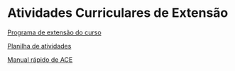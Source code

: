


Atividades Curriculares de Extensão
===================================








[Programa de extensão do curso](https://docs.google.com/document/d/1zXvrZGEdVUtuBCWiVwbkcHaz9DQU0Ld5lEsgqeDdGh8/edit)


[Planilha de atividades](https://docs.google.com/spreadsheets/d/1TP4YJ-bDBQXwYRdy-O4QXecAz0uI44kAPuJ1u6GIES0/edit?usp=sharing)


[Manual rápido de ACE](https://www.canva.com/design/DAF0b9RSI_0/y0SFhgSfINQ1IZafA-dSMQ/view?utm_content=DAF0b9RSI_0&utm_campaign=designshare&utm_medium=link&utm_source=editor)









